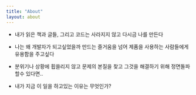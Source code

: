 ```yaml
---
title: "About"
layout: about
---
```


- 내가 읽은 책과 글들, 그리고 코드는 사라지지 않고 다시금 나를 만든다

- 나는 왜 개발자가 되고싶었을까 만드는 즐거움을 넘어 제품을 사용하는 사람들에게 유용함을 주고싶다

- 분위기나 상황에 휩쓸리지 않고 문제의 본질을 찾고 그것을 해결하기 위해 정면돌파할수 있다면..

- 내가 지금 이 일을 하고있는 이유는 무엇인가?
